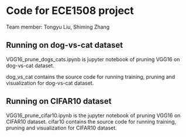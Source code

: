 # Code for ECE1508 project
Team member: Tongyu Liu, Shiming Zhang

## Running on dog-vs-cat dataset
VGG16_prune_dogs_cats.ipynb is jupyter notebook of pruning VGG16 on dog-vs-cat dataset. 

dog_vs_cat contains the source code for running training, pruning and visualization for dog-vs-cat dataset.

## Running on CIFAR10 dataset
VGG16_prune_cifar10.ipynb is the jupyter notebook of pruning VGG16 on CIFAR10 dataset.
cifar10 contains the source code for running training, pruning and visualization for CIFAR10 dataset.
